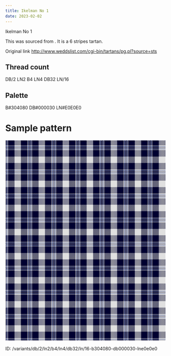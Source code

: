 ```yaml
---
title: Ikelman No 1
date: 2023-02-02
---
```

Ikelman No 1

This was sourced from <no value>.  It is a 6 stripes tartan.

Original link http://www.weddslist.com/cgi-bin/tartans/pg.pl?source=sts

## Thread count
DB/2 LN2 B4 LN4 DB32 LN/16

## Palette
B#304080 DB#000030 LN#E0E0E0

# Sample pattern

![Tartan detail](tartan.png "DB/2 LN2 B4 LN4 DB32 LN/16 tartan")

ID: /variants/db/2/ln2/b4/ln4/db32/ln/16-b304080-db000030-lne0e0e0
